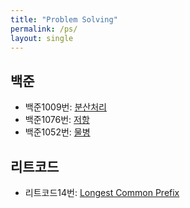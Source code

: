 ```yaml
---
title: "Problem Solving"
permalink: /ps/
layout: single
---
```


## 백준

- 백준1009번: [분산처리](baekjoon1009/)
- 백준1076번: [저항](baekjoon1076/)
- 백준1052번: [물병](baekjoon1052/)

## 리트코드

- 리트코드14번: [Longest Common Prefix](leetcode14/)
